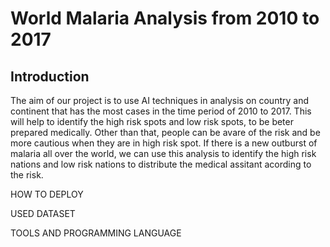 # World Malaria Analysis from 2010 to 2017

## Introduction

The aim of our project is to use AI techniques in analysis on country and continent that has the most cases in the time period of 2010 to 2017. 
This will help to identify the high risk spots and low risk spots, to be beter prepared medically. Other than that, people can be avare of the risk
and be more cautious when they are in high risk spot. If there is a new outburst of malaria all over the world, we can use this analysis to identify 
the high risk nations and low risk nations to distribute the medical assitant acording to the risk.

HOW TO DEPLOY

USED DATASET

TOOLS AND PROGRAMMING LANGUAGE
